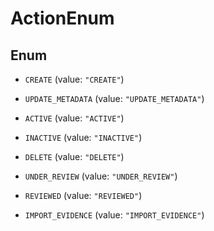 

# ActionEnum

## Enum


* `CREATE` (value: `"CREATE"`)

* `UPDATE_METADATA` (value: `"UPDATE_METADATA"`)

* `ACTIVE` (value: `"ACTIVE"`)

* `INACTIVE` (value: `"INACTIVE"`)

* `DELETE` (value: `"DELETE"`)

* `UNDER_REVIEW` (value: `"UNDER_REVIEW"`)

* `REVIEWED` (value: `"REVIEWED"`)

* `IMPORT_EVIDENCE` (value: `"IMPORT_EVIDENCE"`)



